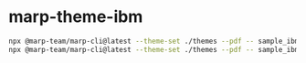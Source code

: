 # marp-theme-ibm

```bash
npx @marp-team/marp-cli@latest --theme-set ./themes --pdf -- sample_ibm.md
npx @marp-team/marp-cli@latest --theme-set ./themes --pdf -- sample_ibm-logo.md
```
